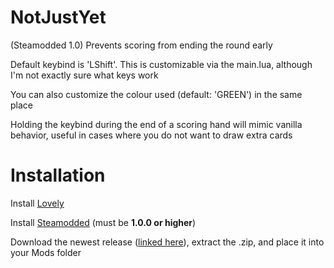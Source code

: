 # NotJustYet
(Steamodded 1.0) Prevents scoring from ending the round early


Default keybind is 'LShift'. This is customizable via the main.lua, although I'm not exactly sure what keys work

You can also customize the colour used (default: 'GREEN') in the same place

Holding the keybind during the end of a scoring hand will mimic vanilla behavior, useful in cases where you do not want to draw extra cards

# Installation

Install [Lovely](https://github.com/ethangreen-dev/lovely-injector)


Install [Steamodded](https://github.com/Steamopollys/Steamodded) (must be **1.0.0 or higher**)


Download the newest release ([linked here](https://github.com/Toneblock/balatro-NotJustYet/releases/latest)), extract the .zip, and place it into your Mods folder
